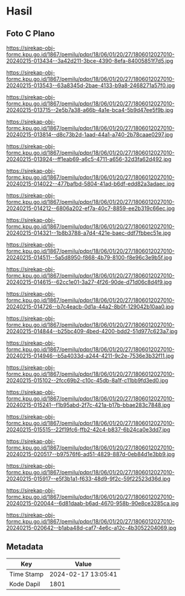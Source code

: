 # Hasil

## Foto C Plano

https://sirekap-obj-formc.kpu.go.id/1867/pemilu/pdpr/18/06/01/20/27/1806012027010-20240215-013434--3a42d211-3bce-4390-8efa-84005851f7d5.jpg

https://sirekap-obj-formc.kpu.go.id/1867/pemilu/pdpr/18/06/01/20/27/1806012027010-20240215-013543--63a8345d-2bae-4133-b9a8-2468271a57f0.jpg

https://sirekap-obj-formc.kpu.go.id/1867/pemilu/pdpr/18/06/01/20/27/1806012027010-20240215-013715--2e5b7a38-a66b-4a1e-bca4-5b9d47ee5f9b.jpg

https://sirekap-obj-formc.kpu.go.id/1867/pemilu/pdpr/18/06/01/20/27/1806012027010-20240215-013814--d8c73b2d-1aad-44a1-a740-2b78caae0297.jpg

https://sirekap-obj-formc.kpu.go.id/1867/pemilu/pdpr/18/06/01/20/27/1806012027010-20240215-013924--ff1eab69-a6c5-4711-a656-32d3fa62d492.jpg

https://sirekap-obj-formc.kpu.go.id/1867/pemilu/pdpr/18/06/01/20/27/1806012027010-20240215-014022--477bafbd-5804-41ad-b6df-edd82a3adaec.jpg

https://sirekap-obj-formc.kpu.go.id/1867/pemilu/pdpr/18/06/01/20/27/1806012027010-20240215-014212--6806a202-ef7a-40c7-8859-ee2b319c66ec.jpg

https://sirekap-obj-formc.kpu.go.id/1867/pemilu/pdpr/18/06/01/20/27/1806012027010-20240215-014321--1b8b3788-a7d4-421e-baec-ddf7fbbec51e.jpg

https://sirekap-obj-formc.kpu.go.id/1867/pemilu/pdpr/18/06/01/20/27/1806012027010-20240215-014511--5a5d8950-f868-4b79-8100-f8e96c3e9b5f.jpg

https://sirekap-obj-formc.kpu.go.id/1867/pemilu/pdpr/18/06/01/20/27/1806012027010-20240215-014615--62cc1e01-3a27-4f26-90de-d71d06c8d4f9.jpg

https://sirekap-obj-formc.kpu.go.id/1867/pemilu/pdpr/18/06/01/20/27/1806012027010-20240215-014726--b7c4eacb-0d1a-44a2-8b0f-129042b10aa0.jpg

https://sirekap-obj-formc.kpu.go.id/1867/pemilu/pdpr/18/06/01/20/27/1806012027010-20240215-014844--b25bc409-4bed-4200-bdd2-51d977c623a7.jpg

https://sirekap-obj-formc.kpu.go.id/1867/pemilu/pdpr/18/06/01/20/27/1806012027010-20240215-014946--b5a4033d-a244-4211-9c2e-7536e3b32f11.jpg

https://sirekap-obj-formc.kpu.go.id/1867/pemilu/pdpr/18/06/01/20/27/1806012027010-20240215-015102--2fcc69b2-c10c-45db-8a1f-c11bb9fd3ed0.jpg

https://sirekap-obj-formc.kpu.go.id/1867/pemilu/pdpr/18/06/01/20/27/1806012027010-20240215-015241--f1b95abd-2f7c-421a-b17b-bbae283c7848.jpg

https://sirekap-obj-formc.kpu.go.id/1867/pemilu/pdpr/18/06/01/20/27/1806012027010-20240215-015515--22f19fc6-ffb2-42c4-b837-6b24ca0e3dd7.jpg

https://sirekap-obj-formc.kpu.go.id/1867/pemilu/pdpr/18/06/01/20/27/1806012027010-20240215-020517--b97576f6-ad51-4829-887d-0eb84d1e3bb9.jpg

https://sirekap-obj-formc.kpu.go.id/1867/pemilu/pdpr/18/06/01/20/27/1806012027010-20240215-015917--e5f3b1a1-f633-48d9-9f2c-59f22523d36d.jpg

https://sirekap-obj-formc.kpu.go.id/1867/pemilu/pdpr/18/06/01/20/27/1806012027010-20240215-020044--6d81daab-b6ad-4670-958b-90e8ce3285ca.jpg

https://sirekap-obj-formc.kpu.go.id/1867/pemilu/pdpr/18/06/01/20/27/1806012027010-20240215-020642--b1aba48d-caf7-4e6c-a12c-4b3052204069.jpg


## Metadata

| Key        | Value               |
| ---------- | ------------------- |
| Time Stamp | 2024-02-17 13:05:41 |
| Kode Dapil | 1801                |




